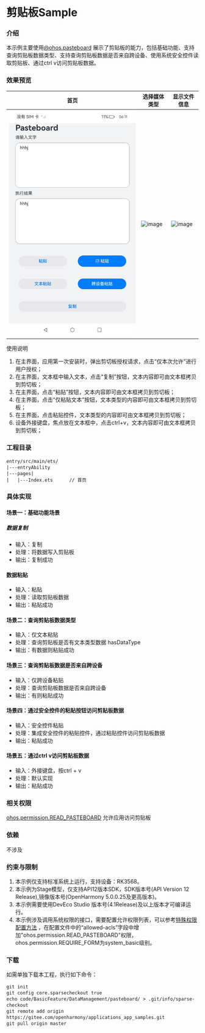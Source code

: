 #  剪贴板Sample 

### 介绍

 本示例主要使用[@ohos.pasteboard](https://gitee.com/openharmony/docs/blob/master/zh-cn/application-dev/reference/apis-basic-services-kit/js-apis-pasteboard.md) 展示了剪贴板的能力，包括基础功能、支持查询剪贴板数据类型、支持查询剪贴板数据是否来自跨设备、使用系统安全控件读取剪贴板、通过ctrl v访问剪贴板数据。 


### 效果预览

|首页|选择媒体类型|显示文件信息|
|--------------------------------|--------------------------------|--------------------------------|
|![image](screenshots/first.png)|![image](screenshots/select_type.png)|![image](screenshots/display_file.png)|

使用说明
1. 在主界面，应用第一次安装时，弹出剪切板授权请求，点击“仅本次允许”进行用户授权；
2. 在主界面，文本框中输入文本，点击“复制”按钮，文本内容即可由文本框拷贝到剪切板；
3. 在主界面，点击“粘贴”按钮，文本内容即可由文本框拷贝到剪切板；
4. 在主界面，点击“仅粘贴文本”按钮，文本类型的内容即可由文本框拷贝到剪切板；
5. 在主界面，点击粘贴控件，文本类型的内容即可由文本框拷贝到剪切板；
6. 设备外接键盘，焦点放在文本框中，点击ctrl+v，文本内容即可由文本框拷贝到剪切板；

### 工程目录

```
entry/src/main/ets/
|---entryAbility
|---pages|   
|   |---Index.ets      // 首页
```

### 具体实现

#### 场景一：基础功能场景

##### 数据复制

* 输入：复制
* 处理：将数据写入剪贴板
* 输出：复制成功

#### 数据粘贴
* 输入：粘贴
* 处理：读取剪贴板数据
* 输出：粘贴成功

    
#### 场景二：查询剪贴板数据类型

* 输入：仅文本粘贴
* 处理：查询剪贴板是否有文本类型数据 hasDataType
* 输出：有数据则粘贴成功


#### 场景三：查询剪贴板数据是否来自跨设备
* 输入：仅跨设备粘贴
* 处理：查询剪贴板数据是否来自跨设备
* 输出：有则粘贴成功


#### 场景四：通过安全控件的粘贴按钮访问剪贴板数据
* 输入：安全控件粘贴
* 处理：集成安全控件的粘贴控件，通过粘贴控件访问剪贴板数据
* 输出：粘贴成功


#### 场景五：通过ctrl v访问剪贴板数据
* 输入：外接键盘，按ctrl + v
* 处理：默认实现
* 输出：粘贴成功
    

### 相关权限

[ohos.permission.READ_PASTEBOARD](https://gitee.com/openharmony/docs/blob/master/zh-cn/application-dev/security/AccessToken/permissions-for-system-apps.md#ohospermissionread_pasteboard) 允许应用访问剪贴板

### 依赖

不涉及

### 约束与限制

1. 本示例仅支持标准系统上运行，支持设备：RK3568。
2. 本示例为Stage模型，仅支持API12版本SDK，SDK版本号(API Version 12 Release),镜像版本号(OpenHarmony 5.0.0.25及更高版本)。
3. 本示例需要使用DevEco Studio 版本号(4.1Release)及以上版本才可编译运行。
4. 本示例涉及调用系统权限的接口，需要配置允许权限列表，可以参考[特殊权限配置方法](https://docs.openharmony.cn/pages/v3.2/zh-cn/application-dev/security/hapsigntool-overview.md/) ，在配置文件中的“allowed-acls”字段中增加"ohos.permission.READ_PASTEBOARD"权限，ohos.permission.REQUIRE_FORM为system_basic级别。

### 下载

如需单独下载本工程，执行如下命令：

    git init
    git config core.sparsecheckout true
    echo code/BasicFeature/DataManagement/pasteboard/ > .git/info/sparse-checkout
    git remote add origin https://gitee.com/openharmony/applications_app_samples.git
    git pull origin master
